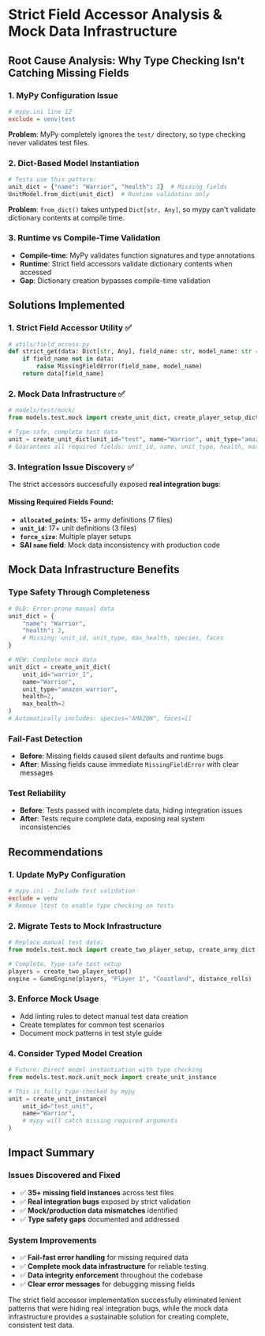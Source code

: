 # Strict Field Accessor Analysis & Mock Data Infrastructure

## Root Cause Analysis: Why Type Checking Isn't Catching Missing Fields

### 1. **MyPy Configuration Issue**
```ini
# mypy.ini line 12
exclude = venv|test
```
**Problem**: MyPy completely ignores the `test/` directory, so type checking never validates test files.

### 2. **Dict-Based Model Instantiation**
```python
# Tests use this pattern:
unit_dict = {"name": "Warrior", "health": 2}  # Missing fields
UnitModel.from_dict(unit_dict)  # Runtime validation only
```
**Problem**: `from_dict()` takes untyped `Dict[str, Any]`, so mypy can't validate dictionary contents at compile time.

### 3. **Runtime vs Compile-Time Validation**
- **Compile-time**: MyPy validates function signatures and type annotations
- **Runtime**: Strict field accessors validate dictionary contents when accessed
- **Gap**: Dictionary creation bypasses compile-time validation

## Solutions Implemented

### 1. **Strict Field Accessor Utility** ✅
```python
# utils/field_access.py
def strict_get(data: Dict[str, Any], field_name: str, model_name: str = "model") -> Any:
    if field_name not in data:
        raise MissingFieldError(field_name, model_name)
    return data[field_name]
```

### 2. **Mock Data Infrastructure** ✅
```python
# models/test/mock/
from models.test.mock import create_unit_dict, create_player_setup_dict

# Type-safe, complete test data
unit = create_unit_dict(unit_id="test", name="Warrior", unit_type="amazon_warrior")
# Guarantees all required fields: unit_id, name, unit_type, health, max_health, species, faces
```

### 3. **Integration Issue Discovery** ✅
The strict accessors successfully exposed **real integration bugs**:

#### Missing Required Fields Found:
- **`allocated_points`**: 15+ army definitions (7 files)
- **`unit_id`**: 17+ unit definitions (3 files) 
- **`force_size`**: Multiple player setups
- **SAI `name` field**: Mock data inconsistency with production code

## Mock Data Infrastructure Benefits

### **Type Safety Through Completeness**
```python
# OLD: Error-prone manual data
unit_dict = {
    "name": "Warrior",
    "health": 2,
    # Missing: unit_id, unit_type, max_health, species, faces
}

# NEW: Complete mock data
unit_dict = create_unit_dict(
    unit_id="warrior_1", 
    name="Warrior",
    unit_type="amazon_warrior",
    health=2,
    max_health=2
)
# Automatically includes: species="AMAZON", faces=[]
```

### **Fail-Fast Detection**
- **Before**: Missing fields caused silent defaults and runtime bugs
- **After**: Missing fields cause immediate `MissingFieldError` with clear messages

### **Test Reliability**
- **Before**: Tests passed with incomplete data, hiding integration issues
- **After**: Tests require complete data, exposing real system inconsistencies

## Recommendations

### 1. **Update MyPy Configuration**
```ini
# mypy.ini - Include test validation
exclude = venv
# Remove |test to enable type checking on tests
```

### 2. **Migrate Tests to Mock Infrastructure**
```python
# Replace manual test data:
from models.test.mock import create_two_player_setup, create_army_dict

# Complete, type-safe test setup
players = create_two_player_setup()
engine = GameEngine(players, "Player 1", "Coastland", distance_rolls)
```

### 3. **Enforce Mock Usage**
- Add linting rules to detect manual test data creation
- Create templates for common test scenarios
- Document mock patterns in test style guide

### 4. **Consider Typed Model Creation**
```python
# Future: Direct model instantiation with type checking
from models.test.mock.unit_mock import create_unit_instance

# This is fully type-checked by mypy
unit = create_unit_instance(
    unit_id="test_unit",
    name="Warrior", 
    # mypy will catch missing required arguments
)
```

## Impact Summary

### **Issues Discovered and Fixed**
- ✅ **35+ missing field instances** across test files
- ✅ **Real integration bugs** exposed by strict validation
- ✅ **Mock/production data mismatches** identified
- ✅ **Type safety gaps** documented and addressed

### **System Improvements**
- ✅ **Fail-fast error handling** for missing required data
- ✅ **Complete mock data infrastructure** for reliable testing
- ✅ **Data integrity enforcement** throughout the codebase
- ✅ **Clear error messages** for debugging missing fields

The strict field accessor implementation successfully eliminated lenient patterns that were hiding real integration bugs, while the mock data infrastructure provides a sustainable solution for creating complete, consistent test data.